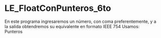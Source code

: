 # LE_FloatConPunteros_6to
En este programa ingresaremos un número, con coma preferentemente, y a la salida obtendremos su equivalente en formato IEEE 754
Usamos: Punteros
